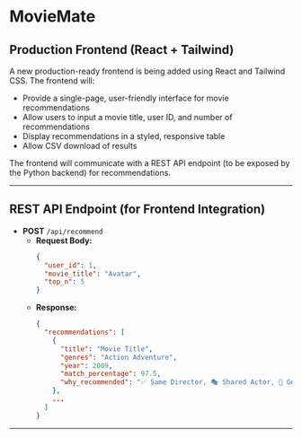 # MovieMate

## Production Frontend (React + Tailwind)

A new production-ready frontend is being added using React and Tailwind CSS. The frontend will:
- Provide a single-page, user-friendly interface for movie recommendations
- Allow users to input a movie title, user ID, and number of recommendations
- Display recommendations in a styled, responsive table
- Allow CSV download of results

The frontend will communicate with a REST API endpoint (to be exposed by the Python backend) for recommendations.

---

## REST API Endpoint (for Frontend Integration)

- **POST** `/api/recommend`
  - **Request Body:**
    ```json
    {
      "user_id": 1,
      "movie_title": "Avatar",
      "top_n": 5
    }
    ```
  - **Response:**
    ```json
    {
      "recommendations": [
        {
          "title": "Movie Title",
          "genres": "Action Adventure",
          "year": 2009,
          "match_percentage": 97.5,
          "why_recommended": "✅ Same Director, 🎭 Shared Actor, 🎯 Genre Match"
        },
        ...
      ]
    }
    ```

---